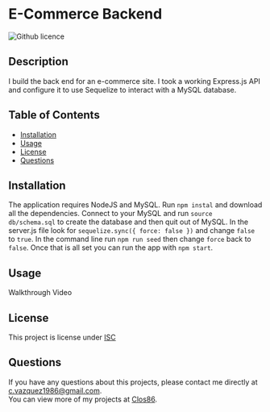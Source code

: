 # E-Commerce Backend
  ![Github licence](http://img.shields.io/badge/license-ISC-blue.svg)  
  ## Description 
  I build the back end for an e-commerce site. I took a working Express.js API and configure it to use Sequelize to interact with a MySQL database.
  ## Table of Contents
  * [Installation](#installation)
  * [Usage](#usage)
  * [License](#license)
  * [Questions](#questions)
  
  ## Installation 
  The application requires NodeJS and MySQL. Run ```npm instal``` and download all the dependencies. Connect to your MySQL and run ```source db/schema.sql``` to create the database and then quit out of MySQL.  In the server.js file look for ```sequelize.sync({ force: false })``` and change ```false``` to ```true```. In the command line run ```npm run seed``` then change ```force``` back to ```false```. Once that is all set you can run the app with ```npm start```.
  ## Usage 
  Walkthrough Video
  
  ## License 
  This project is license under [ISC](https://choosealicense.com/licenses/ISC/)

  
  ## Questions
  If you have any questions about this projects, please contact me directly at [c.vazquez1986@gmail.com](mailto:c.vazquez1986@gmail.com).  
  You can view more of my projects at [Clos86](https://github.com/Clos86).